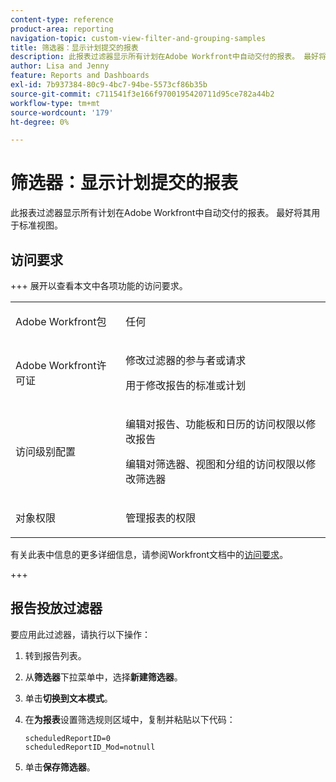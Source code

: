 ```yaml
---
content-type: reference
product-area: reporting
navigation-topic: custom-view-filter-and-grouping-samples
title: 筛选器：显示计划提交的报表
description: 此报表过滤器显示所有计划在Adobe Workfront中自动交付的报表。 最好将其用于标准视图。
author: Lisa and Jenny
feature: Reports and Dashboards
exl-id: 7b937384-80c9-4bc7-94be-5573cf86b35b
source-git-commit: c711541f3e166f9700195420711d95ce782a44b2
workflow-type: tm+mt
source-wordcount: '179'
ht-degree: 0%

---
```


# 筛选器：显示计划提交的报表

<!--Audited: 10/2024-->

此报表过滤器显示所有计划在Adobe Workfront中自动交付的报表。 最好将其用于标准视图。

## 访问要求

+++ 展开以查看本文中各项功能的访问要求。 

<table style="table-layout:auto"> 
 <col> 
 <col> 
 <tbody> 
  <tr> 
   <td role="rowheader">Adobe Workfront包</td> 
   <td> <p>任何</p> </td> 
  </tr> 
  <tr> 
   <td role="rowheader">Adobe Workfront许可证</td> 
   <td> 
   <p>修改过滤器的参与者或请求 </p>
   <p>用于修改报告的标准或计划</p>
  </tr> 
  <tr> 
   <td role="rowheader">访问级别配置</td> 
   <td> <p>编辑对报告、功能板和日历的访问权限以修改报告</p> <p>编辑对筛选器、视图和分组的访问权限以修改筛选器</p> </td> 
  </tr> 
  <tr> 
   <td role="rowheader">对象权限</td> 
   <td> <p>管理报表的权限</p>  </td> 
  </tr> 
 </tbody> 
</table>

有关此表中信息的更多详细信息，请参阅Workfront文档中的[访问要求](/help/quicksilver/administration-and-setup/add-users/access-levels-and-object-permissions/access-level-requirements-in-documentation.md)。

+++

## 报告投放过滤器

要应用此过滤器，请执行以下操作：

1. 转到报告列表。

1. 从&#x200B;**筛选器**&#x200B;下拉菜单中，选择&#x200B;**新建筛选器**。

1. 单击&#x200B;**切换到文本模式**。

1. 在&#x200B;**为报表**&#x200B;设置筛选规则区域中，复制并粘贴以下代码：

   ```
   scheduledReportID=0
   scheduledReportID_Mod=notnull
   ```

1. 单击&#x200B;**保存筛选器**。
